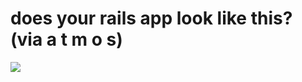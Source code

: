 <!--
id: 92464325
link: http://tumblr.atmos.org/post/92464325/does-your-rails-app-look-like-this-via-a-t-m-o
slug: does-your-rails-app-look-like-this-via-a-t-m-o
date: Thu Apr 02 2009 20:48:41 GMT-0700 (PDT)
publish: 2009-04-02
tags: 
title: does your rails app look like this? (via a t m o s)
-->


does your rails app look like this? (via a t m o s)
===================================================

![](http://24.media.tumblr.com/ZyX8Upfynltvrz8gGCIAcbNOo1_500.jpg)

